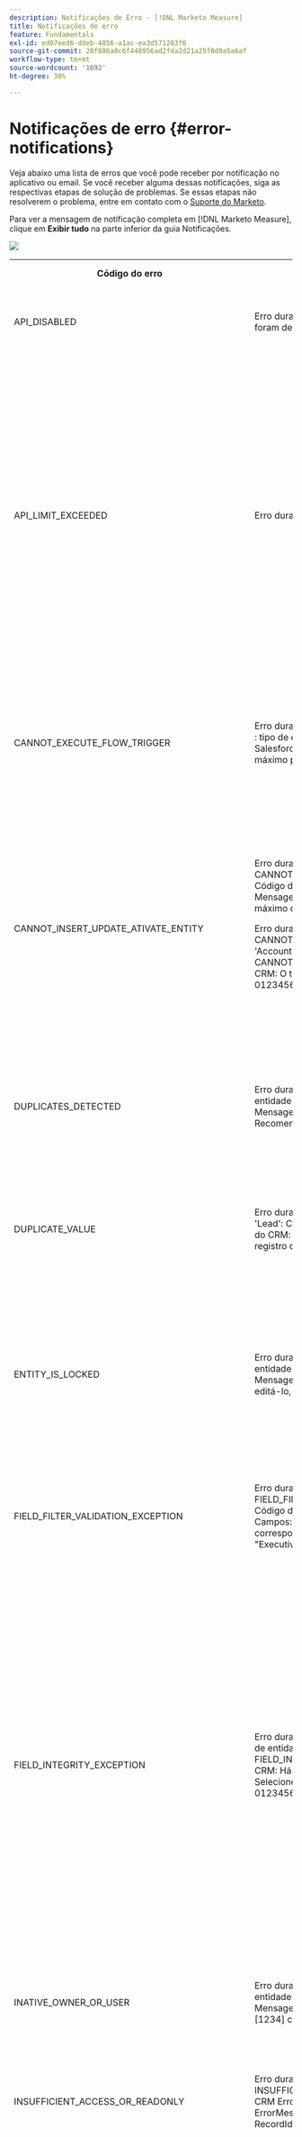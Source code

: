 ```yaml
---
description: Notificações de Erro - [!DNL Marketo Measure]
title: Notificações de erro
feature: Fundamentals
exl-id: ed07eed6-ddeb-4856-a1ac-ea3d571283f6
source-git-commit: 20f886a0c6f448956ad2fda2d21a25f8d9a5a6af
workflow-type: tm+mt
source-wordcount: '1692'
ht-degree: 30%

---
```


# Notificações de erro {#error-notifications}

Veja abaixo uma lista de erros que você pode receber por notificação no aplicativo ou email. Se você receber alguma dessas notificações, siga as respectivas etapas de solução de problemas. Se essas etapas não resolverem o problema, entre em contato com o [Suporte do Marketo](https://nation.marketo.com/t5/support/ct-p/Support).

Para ver a mensagem de notificação completa em [!DNL Marketo Measure], clique em **Exibir tudo** na parte inferior da guia Notificações.

![](assets/error-notifications-1.png)

<table>
  <tbody>
    <tr>
      <th style="width:31%">Código do erro</th>
      <th style="width:23%">Exemplo de notificação</th>
      <th style="width:23%">Descrição</th>
      <th style="width:23%">Etapas da solução de problemas</th>
    </tr>
    <tr>
      <td>API_DISABLED</td>
      <td>Erro durante a Importação do CRM: API_DISABLED: as chamadas de API foram desabilitadas para este usuário</td>
      <td>A permissão da API foi desativada para o usuário do Marketo Measure.</td>
      <td>Consulte a seguinte documentação do Salesforce em <a href="https://help.salesforce.com/s/articleView?language=en_US&amp;id=sf.branded_apps_commun_api_permset.htm&amp;type=5">como habilitar o acesso à API</a>.</td>
    </tr>
    <tr>
      <td>API_LIMIT_EXCEEDED</td>
      <td>Erro durante a Exportação do CRM: PI_LIMIT_EXCEEDED</td>
      <td>O limite da API do CRM foi excedido (24 horas).</td>
      <td>Consulte a seguinte documentação do seu CRM para obter assistência no ajuste das alocações de crédito da API:</p>
          <ul>
            <li><a href="https://learn.microsoft.com/en-us/dynamics365/fin-ops-core/dev-itpro/data-entities/service-protection-monitoring">Dynamics</a>
            </li>
            <li><a href="https://developer.salesforce.com/docs/atlas.en-us.salesforce_app_limits_cheatsheet.meta/salesforce_app_limits_cheatsheet/salesforce_app_limits_platform_api.htm">Salesforce</a>
            </li>
          </ul>
          <p>Você também pode ajustar os créditos de CRM que o Marketo Measure usa seguindo as etapas abaixo:</p>
          <ul>
            <li>Navegue até <b>Configurações</b> &gt; <b>CRM</b> &gt; <b>Geral</b></li>
            <li>Atualizar o limite diário da API do CRM<br/>
              <ul>
                <li><b>Observação: o padrão é 100.000</b></li>
              </ul>
            </li>
          </ul>
          <p>
           <img src="assets/error-notifications-2.png">
          </p>
      </td>
    </tr>
    <tr>
      <td>CANNOT_EXECUTE_FLOW_TRIGGER</td>
      <td>Erro durante a exportação do Crm: CANNOT_EXECUTE_FLOW_TRIGGER : tipo de entidade "Contato" Forneça esses detalhes ao administrador do Salesforce.
Limite excedido
Você ou sua organização excedeu o limite máximo para este recurso. ID do erro: 123456</td>
      <td>O registro não pode ser salvo porque não atende a uma regra de fluxo de acionador configurada na organização do Salesforce.</td>
      <td>Revise os detalhes completos da mensagem de notificação e revise os acionadores de fluxo na organização do Salesforce.
A documentação do Salesforce sobre acionadores de fluxo <a href="https://admin.salesforce.com/blog/2023/what-is-a-record-triggered-flow#:~:text=A%20record%2Dtriggered%20flow%20allows,is%20created%20and%2For%20updated">pode ser encontrada aqui</a>.
      </td>
    </tr>
    <tr>
      <td>CANNOT_INSERT_UPDATE_ATIVATE_ENTITY</td>
      <td>Erro durante a Exportação do Crm: CANNOT_INSERT_UPDATE_ATIVATE_ENTITY : Tipo de entidade 'Lead': Código de Erro do CRM: CANNOT_INSERT_UPDATE_ATIVATE_ENTITY, Mensagem de Erro do CRM: System.LimitException: Limite de tempo máximo de CPU excedido, RecordId: 0123456
      <p>
      Erro durante a Exportação do Crm: CANNOT_INSERT_UPDATE_ATIVATE_ENTITY : Tipo de entidade 'Account': Código de Erro do CRM: CANNOT_INSERT_UPDATE_ATIVATE_ENTITY, Mensagem de Erro do CRM: O tipo de entidade não pode ser atualizado: Account, RecordId: 0123456</td>
      <td>Os acionadores estão impedindo a atualização ou inserção de um objeto.
      <p>
      OU
      <p>
      Permissões ausentes no objeto.</td>
      <td>Revise o código do acionador que causa falha na inserção/atualização. Consulte a documentação do Salesforce a seguir para obter mais detalhes sobre acionadores:
        <ul>
          <li><a href="https://help.salesforce.com/s/articleView?id=sf.code_manage_triggers.htm&amp;type=5">Apex Triggers</a>
          </li>
          <li><a href="https://admin.salesforce.com/blog/2023/what-is-a-record-triggered-flow#:~:text=A%20record%2Dtriggered%20flow%20allows,is%20created%20and%2For%20updated">Acionadores de fluxo</a>
          </li>
        </ul>
        <p>
        Forneça todas as permissões necessárias ao <a href="/help/configuration-and-setup/marketo-measure-and-salesforce/how-marketo-measure-and-salesforce-interact.md">usuário do Marketo Measure</a>.
      </td>
    </tr>
    <tr>
      <td>DUPLICATES_DETECTED</td>
      <td>Erro durante a Exportação do Crm: DUPLICATES_DETECTED : Tipo de entidade 'Contato': Código de Erro do CRM: DUPLICATES_DETECTED, Mensagem de Erro do CRM: Você está criando um registro duplicado. Recomendamos que você use um registro existente., RecordId: 0123456</td>
      <td>O registro que está sendo importado para a organização do Salesforce já existe.</td>
      <td><a href="https://help.salesforce.com/s/articleView?id=000390009&amp;type=1">Desabilite a configuração "Regra Duplicada"</a> para permitir duplicatas.
          <p>
          Exclua o usuário dedicado Marketo Measure das <a href="https://trailhead.salesforce.com/content/learn/modules/validation-rules/bypass-your-validation-rules">regras de validação personalizadas</a>.</td>
    </tr>
    <tr>
      <td>DUPLICATE_VALUE</td>
      <td>Erro durante a Exportação do Crm: DUPLICATE_VALUE : Tipo de entidade 'Lead': Código de Erro do CRM: DUPLICATE_VALUE, Mensagem de Erro do CRM: valor duplicado encontrado: Email_Unique__c duplica o valor no registro com id: 123, RecordId: 456</td>
      <td>O campo que está sendo importado para a organização do Salesforce não permite valores duplicados.</td>
      <td>Desmarque a <a href="https://help.salesforce.com/s/articleView?id=000390009&amp;type=1">"Caixa de seleção exclusiva"</a> no Salesforce.
          <p>
          Exclua o usuário dedicado Marketo Measure das <a href="https://trailhead.salesforce.com/content/learn/modules/validation-rules/bypass-your-validation-rules">regras de validação personalizadas</a>.</td>
    </tr>
    <tr>
      <td>ENTITY_IS_LOCKED</td>
      <td>Erro durante a Exportação do Crm: ENTITY_IS_LOCKED : Tipo de entidade 'Account': Código de Erro do CRM: ENTITY_IS_LOCKED, Mensagem de Erro do CRM: Este registro está bloqueado. Se precisar editá-lo, entre em contato com o administrador., RecordId: 0123456</td>
      <td>Quando um registro está em um processo de aprovação e um usuário que não é o aprovador atual ou o administrador do sistema tenta editar o registro.</td>
      <td>
        <ul>
          <li>Resolva o processo de aprovação pendente desse registro na organização do Salesforce.</li>
          <li>Exclua o usuário dedicado Marketo Measure das <a href="https://trailhead.salesforce.com/content/learn/modules/validation-rules/bypass-your-validation-rules">regras de validação personalizadas</a>.
          </li>
        </ul>
      </td>
    </tr>
    <tr>
      <td>FIELD_FILTER_VALIDATION_EXCEPTION</td>
      <td>Erro durante a Exportação do Crm: FIELD_FILTER_VALIDATION_EXCEPTION : Tipo de entidade 'Lead': Código de Erro do CRM: FIELD_FILTER_VALIDATION_EXCEPTION, Campos: User_C, Mensagem de Erro do CRM: O valor não existe ou não corresponde aos critérios de filtro. Selecione um usuário com a função "Executivo de contas, Vendas internas"; RecordId: 0123456</td>
      <td>O registro modificado não satisfaz mais aos filtros de pesquisa definidos no objeto.</td>
      <td>Verifique se há filtros no objeto que o Marketo Measure está tentando modificar. Consulte <a href="https://help.salesforce.com/s/articleView?id=000384756&amp;type=1">este artigo do Salesforce</a> para saber como verificar se há filtros em um objeto.</td>
    </tr>
    <tr>
      <td>FIELD_INTEGRITY_EXCEPTION</td>
      <td>Erro durante a Exportação do Crm: FIELD_INTEGRITY_EXCEPTION : Tipo de entidade 'Lead': Código de Erro do CRM: FIELD_INTEGRITY_EXCEPTION, Campos: País, Mensagem de Erro do CRM: Há um problema com este país, mesmo que pareça correto. Selecione um país/território na lista de países válidos.: País, RecordId: 0123456</td>
      <td>O tipo esperado do registro não corresponde.</td>
      <td>O caso mais comum disso é não seguir os padrões de nomenclatura de Estado/País definidos na Organização do Salesforce, pois os campos Estado/País foram padronizados para aceitar apenas determinados valores da lista de separação. Para resolver esse problema, você pode:
        <ul>
          <li>Atualize o registro para seguir os valores aceitos da organização para esse campo. Entre em contato com o administrador do SFDC para obter a lista de valores aceitos.</li>
          <li><a href="https://help.salesforce.com/s/articleView?id=sf.admin_state_country_picklist_enable.htm&amp;type=5">Desabilitar as listas de opções Estado/País</a>.
          </li>
        </ul>
      </td>
    </tr>
    <tr>
      <td>INATIVE_OWNER_OR_USER</td>
      <td>Erro durante a Exportação do Crm: INATIVE_OWNER_OR_USER : Tipo de entidade 'Contato': Código de Erro do CRM: INATIVE_OWNER_OR_USER, Mensagem de Erro do CRM: operação executada com o usuário inativo [1234] como proprietário do contato, RecordId: 0123456</td>
      <td>A Marketo Measure não tem a permissão "Atualizar registros com proprietários inativos".</td>
      <td>Conceda à Marketo Measure a permissão "<a href="https://help.salesforce.com/s/articleView?id=000386699&amp;type=1">Atualizar registros com proprietários inativos</a>".</td>
    </tr>
    <tr>
      <td>INSUFFICIENT_ACCESS_OR_READONLY</td>
      <td>Erro durante a Exportação do Crm: INSUFFICIENT_ACCESS_OR_READONLY : Tipo de entidade 'Account': CRM ErrorCode: INSUFFICIENT_ACCESS_OR_READONLY, CRM ErrorMessage: direitos de acesso insuficientes na ID do objeto: [123], RecordId: 456</td>
      <td>O Marketo Measure não tem permissões em um objeto/campo ou o objeto é somente leitura.</td>
      <td>Consulte o <a href="/help/configuration-and-setup/marketo-measure-and-salesforce/how-marketo-measure-and-salesforce-interact.md">artigo de Experience League</a> a seguir para obter orientação sobre as permissões necessárias para o Marketo Measure.</td>
    </tr>
    <tr>
      <td>INVALID_ADOBE_ANALYTICS_CONFIGURATION</td>
      <td>Erro durante a exportação do Adobe Analytics: INVALID_ADOBE_ANALYTICS_CONFIGURATION : Erro: Upload não permitido. Confirme o esquema de fonte de dados antes de fazer upload. ID da Fonte de dados: 1234</td>
      <td>A integração do Adobe Analytics não está configurada corretamente.</td>
      <td>Consulte os seguintes artigos de ajuda para garantir a configuração correta:
        <ul>
          <li>
            <a href="/help/marketo-measure-and-adobe/marketo-measure-integrations-with-adobe-analytics.md">Integrações do Marketo Measure com o Adobe Analytics</a>
          </li>
          <li>
            <a href="https://experienceleague.adobe.com/docs/core-services/interface/services/customer-attributes/t-crs-usecase.html?lang=pt-BR">Crie uma fonte de atributos do cliente e faça o upload do arquivo de dados</a>
          </li>
        </ul>
      </td>
    </tr>
    <tr>
      <td>INVALID_CURRENCY_ISO_CODE</td>
      <td>Erro durante a importação do Anúncio: INVALID_CURRENCY_ISO_CODE: a moeda XXX não é compatível com o Marketo Measure.
      <p>
      Erro durante a importação do Anúncio: INVALID_CURRENCY_ISO_CODE : a moeda XXX na conta para 1234 não é compatível com o Marketo Measure.</td>
      <td>Uma moeda incompatível foi encontrada.</td>
      <td>No sistema de origem indicado na notificação (Ad, Crm, Marketo), garante-se que a moeda associada ao registro tenha uma moeda compatível e válida. As moedas compatíveis são derivadas dos padrões de moeda ISO.</td>
    </tr>
    <tr>
      <td>AUSENTE_BIZIBLE_CUSTOM_FIELDS_PERMISSIONS</td>
      <td>Erro durante a Exportação do Crm: MISSING_BIZIBLE_CUSTOM_FIELDS_PERMISSIONS : Tipo de entidade 'Campaign': CRM ErrorCode: INVALID_FIELD_FOR_INSERT_UPDATE, Campos: bizible2_UniqueId__c, Mensagem de Erro do CRM: Não é possível criar/atualizar campos: bizible2_UniqueId__c. Verifique as configurações de segurança deste campo e se ele é de leitura/gravação para seu perfil ou conjunto de permissões.</td>
      <td>O Marketo Measure não tem permissões em campos bizíveis.</td>
      <td>Exigimos permissões de leitura e gravação em todos os campos com o prefixo "bizible2__". Uma lista completa desses campos pode ser encontrada <a href="/help/configuration-and-setup/marketo-measure-and-salesforce/how-marketo-measure-and-salesforce-interact.md">neste artigo</a>.</td>
    </tr>
    <tr>
      <td>MISSING_CONVERTED_LEAD_PERMISSION</td>
      <td>Erro durante a exportação do CRM: MISSING_CONVERTED_LEAD_PERMISSION</td>
      <td>O Marketo Measure não tem a permissão Exibir/Editar leads convertidos</td>
      <td>Consulte o seguinte documento da Experience League para obter assistência com a ativação dessa permissão em seu CRM<br/>
          <a href="/help/marketo-measure-salesforce-reporting/additional-functionality/enabling-the-permission-to-edit-converted-leads.md">Ativação da permissão para Editar leads convertidos</a></td>
    </tr>
    <tr>
      <td>MISSING_FIELD_READ_PERMISSION</td>
      <td>Erro durante a Importação do CRM: MISSING_FIELD_READ_PERMISSION : Tipo de entidade “Evento”: INVALID_FIELD:<br/>
    SystemModstamp,IsDeleted,WhoId,bizible2__Bizible_Touchpoint_Date__c</td>
      <td>O Marketo Measure não tem permissões de leitura em um campo obrigatório.</td>
      <td>Consulte os seguintes artigos de ajuda para obter orientação sobre as permissões exigidas pelo Marketo Measure:
        <ul>
          <li><a href="/help/marketo-measure-and-dynamics/getting-started-with-marketo-measure-and-dynamics/marketo-measure-dynamics-schema.md">Dynamics</a>
          </li>
          <li><a href="/help/configuration-and-setup/marketo-measure-and-salesforce/how-marketo-measure-and-salesforce-interact.md">Salesforce</a>
          </li>
        </ul>
      </td>
    </tr>
    <tr>
      <td>MISSING_ISREPLICATEABLE_PERMISSION</td>
      <td>Erro durante a Importação do CRM: MISSING_ISREPLICATEABLE_PERMISSION : Falta a permissão IsReplicateable no Campaign</td>
      <td>Essa permissão é necessária em objetos do Salesforce para mantermos o Marketo Measure e o Salesforce sincronizados.</td>
      <td>Entre em contato com o suporte do Salesforce para obter assistência na configuração da permissão replicável em objetos.</td>
    </tr>
    <tr>
      <td>MISSING_OBJECT_READ_PERMISSION</td>
      <td>Erro durante a Importação do CRM: MISSING_OBJECT_READ_PERMISSION : Tipo de entidade Campaign': CRM ErrorCode: MISSING_PERMISSION</td>
      <td>O Marketo Measure não tem permissões de leitura para um objeto obrigatório.</td>
      <td rowspan="2">Consulte os seguintes artigos de ajuda para obter orientação sobre as permissões exigidas pelo Marketo Measure:
          <ul>
            <li><a href="/help/marketo-measure-and-dynamics/getting-started-with-marketo-measure-and-dynamics/marketo-measure-dynamics-schema.md">Dynamics</a>
            </li>
            <li><a href="/help/configuration-and-setup/marketo-measure-and-salesforce/how-marketo-measure-and-salesforce-interact.md">Salesforce</a>
            </li>
          </ul>
      </td>
    </tr>
    <tr>
      <td>MISSING_OBJECT_WRITE_PERMISSION</td>
      <td>Erro durante a exportação do CRM: MISSING_OBJECT_WRITE_PERMISSION : Tipo de entidade 'bizible2_Bizible_Attribution_Touchpoint': CRM ErrorCode: MISSING_PERMISSION</td>
      <td>O Marketo Measure não tem permissões de gravação em um objeto obrigatório.</td>
    </tr>
    <tr>
      <td>MISSING_RECORD_OBJECT_PERMISSIONS</td>
      <td>Erro durante a Exportação do Crm: MISSING_RECORD_OBJECT_PERMISSIONS : Tipo de entidade 'bizible2_Bizible_Touchpoint_c': Código de Erro do CRM: INSUFFICIENT_ACCESS_ON_CROSS_REFERENCE_ENTITY, Campos: Account, CRM ErrorMessage: direitos de acesso insuficientes na ID de referência cruzada: 0123456</td>
      <td>O Marketo Measure não tem permissões.</td>
      <td>Há vários motivos para esse erro que são específicos da organização do Salesforce. Abaixo estão algumas etapas comuns de solução de problemas que podem resolver o problema:
        <ul>
          <li>Revise todas as permissões necessárias para cada <a href="/help/configuration-and-setup/marketo-measure-and-salesforce/how-marketo-measure-and-salesforce-interact.md">objeto e campo</a>.</li>
          <li>Exclua o usuário dedicado Marketo Measure das <a href="https://trailhead.salesforce.com/content/learn/modules/validation-rules/bypass-your-validation-rules">regras de validação personalizadas</a>.</li>
          <li>Conceder permissões "<a href="https://developer.salesforce.com/docs/atlas.en-us.securityImplGuide.meta/securityImplGuide/users_profiles_view_all_mod_all.htm">Modificar Tudo</a>" ao Marketo Measure.</li>
        </ul>
      </td>
    </tr>
    <tr>
      <td>NULL_EMPTY_CURRENCY_ISO_CODE</td>
      <td>
        <p>
          Erro durante a Importação do CRM: NULL_EMPTY_CURRENCY_ISO_CODE: o código ISO da moeda está NULO ou Vazio quando MultiCurrency está habilitado para RecordId 1234
      </td>
      <td>A moeda deve estar em um código de moeda ISO compatível.</td>
      <td>No sistema de origem indicado na notificação (Ad, Crm, Marketo), garante-se que a moeda associada ao registro tenha uma moeda compatível e válida. As moedas compatíveis são derivadas dos padrões de moeda ISO.</td>
    </tr>
    <tr>
      <td>OPERATION_TOO_LARGE</td>
      <td>Erro durante a Importação do CRM: OPERATION_TOO_LARGE : É necessária a permissão “Exibir todos os dados” para consultar com sucesso atividades.</td>
      <td>As configurações do CRM não estão permitindo que o Marketo Measure consulte um conjunto de dados grande o suficiente</td>
      <td>Conceda permissões de “Exibir todos os dados” do Marketo Measure no objeto designado.
      <p>
      Mais informações sobre a permissão “Exibir todos os dados” <a href="https://developer.salesforce.com/docs/atlas.en-us.securityImplGuide.meta/securityImplGuide/users_profiles_view_all_mod_all.htm">podem ser encontradas aqui</a>.</td>
    </tr>
    <tr>
      <td>RECORD_NONCOMPLIANT_WITH_VALIDATION_RULES</td>
      <td>Erro durante a Exportação do Crm: RECORD_NONCOMPLIANT_WITH_VALIDATION_RULES : Tipo de entidade 'Lead': Código de Erro do CRM: FIELD_CUSTOM_VALIDATION_EXCEPTION, Campos: Lead_Status_Reason__c, Mensagem de Erro do CRM: Você deve selecionar o Motivo do Status do Cliente Potencial, RecordId: 0123456</td>
      <td>O registro que está sendo atualizado não atende a um conjunto de regras de validação na organização do Salesforce.</td>
      <td>Exclua o usuário dedicado Marketo Measure das <a href="https://trailhead.salesforce.com/content/learn/modules/validation-rules/bypass-your-validation-rules">regras de validação personalizadas</a>.
      <p>
      Atualize suas <a href="https://help.salesforce.com/s/articleView?id=sf.fields_about_field_validation.htm&amp;type=5">regras de validação</a>.</td>
    </tr>
    <tr>
      <td>RESTRICT_PICKLIST_VALUES_ENABLED</td>
      <td>Erro durante a Exportação do Crm: RESTRICT_PICKLIST_VALUES_ENABLED : Tipo de entidade 'Campaign': CRM ErrorCode: INVALID_OR_NULL_FOR_RESTRICTED_PICKLIST, Campo(s): Areas_of_Interest_C, Mensagem de Erro do CRM: valor incorreto para o campo de lista de opções restrita: Desconhecido</td>
      <td>Quando 'Restringir a lista de opções aos valores definidos no conjunto de valores' estiver habilitado na configuração do campo da lista de opções ou o valor que está sendo inserido no campo não estiver disponível no tipo de registro do objeto.</td>
      <td>Desative a configuração restringir lista de opções na organização Salesforce.
          <p>
          Exclua o usuário dedicado Marketo Measure das <a href="https://trailhead.salesforce.com/content/learn/modules/validation-rules/bypass-your-validation-rules">regras de validação personalizadas</a>.
      </td>
    </tr>
    <tr>
      <td>CAMPO_OBRIGATÓRIO_AUSENTE</td>
      <td>Erro durante a Exportação do Crm: MISSING_REQUIRED_FIELD : Tipo de entidade 'Lead': Código de Erro do CRM: REQUIRED_FIELD_MISSING, Campos: Product_Type_c, Mensagem de Erro do CRM: Campos obrigatórios ausentes: [Product_Type_c], RecordId: 0123456</td>
      <td>Quando uma regra de validação especifica campos obrigatórios em objetos.</td>
      <td>Exclua o usuário dedicado Marketo Measure das <a href="https://trailhead.salesforce.com/content/learn/modules/validation-rules/bypass-your-validation-rules">regras de validação personalizadas</a>.
      </td>
    </tr>
    <tr>
      <td>EXCEÇÃO_DESCONHECIDA</td>
      <td>Erro durante a Exportação do Crm: UNKNOWN_EXCEPTION : Tipo de entidade 'Contato': Código de Erro do CRM: UNKNOWN_EXCEPTION, Mensagem de Erro do CRM: os usuários do portal não podem ter contas de parceiros, RecordId: 0123456</td>
      <td>Ocorreu uma exceção sem tratamento no Salesforce.</td>
      <td>Se o problema persistir, registre um caso no Salesforce e copie os valores numéricos na mensagem de erro.</td>
    </tr>
    <tr>
      <td>UNSUPPORTED_CRM_PACKAGE_VERSION</td>
      <td>Erro durante a Importação do Crm: UNSUPPORTED_CRM_PACKAGE_VERSION : atualize o pacote do crm</td>
      <td>Não há mais suporte para o pacote atual detectado.</td>
      <td>Atualize seu pacote para a versão mais recente:
        <ul>
          <li><a href="/help/configuration-and-setup/marketo-measure-and-salesforce/best-practices-for-marketo-measure-crm-package.md">Práticas recomendadas</a>
          </li>
          <li><a href="/help/marketo-measure-and-dynamics/getting-started-with-marketo-measure-and-dynamics/microsoft-dynamics-crm-installation-guide.md">Dynamics</a>
          </li>
          <li><a href="/help/configuration-and-setup/marketo-measure-and-salesforce/marketo-measure-salesforce-package-installation-and-set-up.md">Salesforce</a>
          </li>
        </ul>
      </td>
    </tr>
  </tbody>
</table>
